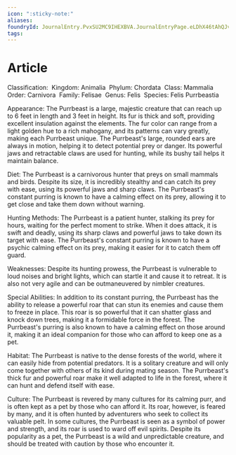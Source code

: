 ```yaml
---
icon: ":sticky-note:"
aliases: 
foundryId: JournalEntry.PvxSU2MC9IHEXBVA.JournalEntryPage.eLDhX46tAhQJvLBq
tags:
---
```


# Article
Classification:  Kingdom: Animalia  Phylum: Chordata  Class: Mammalia  Order: Carnivora  Family: Felisae  Genus: Felis  Species: Felis Purrbeastia

Appearance: The Purrbeast is a large, majestic creature that can reach up to 6 feet in length and 3 feet in height. Its fur is thick and soft, providing excellent insulation against the elements. The fur color can range from a light golden hue to a rich mahogany, and its patterns can vary greatly, making each Purrbeast unique. The Purrbeast's large, rounded ears are always in motion, helping it to detect potential prey or danger. Its powerful jaws and retractable claws are used for hunting, while its bushy tail helps it maintain balance.

Diet: The Purrbeast is a carnivorous hunter that preys on small mammals and birds. Despite its size, it is incredibly stealthy and can catch its prey with ease, using its powerful jaws and sharp claws. The Purrbeast's constant purring is known to have a calming effect on its prey, allowing it to get close and take them down without warning.

Hunting Methods: The Purrbeast is a patient hunter, stalking its prey for hours, waiting for the perfect moment to strike. When it does attack, it is swift and deadly, using its sharp claws and powerful jaws to take down its target with ease. The Purrbeast's constant purring is known to have a psychic calming effect on its prey, making it easier for it to catch them off guard.

Weaknesses: Despite its hunting prowess, the Purrbeast is vulnerable to loud noises and bright lights, which can startle it and cause it to retreat. It is also not very agile and can be outmaneuvered by nimbler creatures.

Special Abilities: In addition to its constant purring, the Purrbeast has the ability to release a powerful roar that can stun its enemies and cause them to freeze in place. This roar is so powerful that it can shatter glass and knock down trees, making it a formidable force in the forest. The Purrbeast's purring is also known to have a calming effect on those around it, making it an ideal companion for those who can afford to keep one as a pet.

Habitat: The Purrbeast is native to the dense forests of the world, where it can easily hide from potential predators. It is a solitary creature and will only come together with others of its kind during mating season. The Purrbeast's thick fur and powerful roar make it well adapted to life in the forest, where it can hunt and defend itself with ease.

Culture: The Purrbeast is revered by many cultures for its calming purr, and is often kept as a pet by those who can afford it. Its roar, however, is feared by many, and it is often hunted by adventurers who seek to collect its valuable pelt. In some cultures, the Purrbeast is seen as a symbol of power and strength, and its roar is used to ward off evil spirits. Despite its popularity as a pet, the Purrbeast is a wild and unpredictable creature, and should be treated with caution by those who encounter it.
